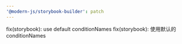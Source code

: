```yaml
---
'@modern-js/storybook-builder': patch
---
```


fix(storybook): use default conditionNames
fix(storybook): 使用默认的 conditionNames
